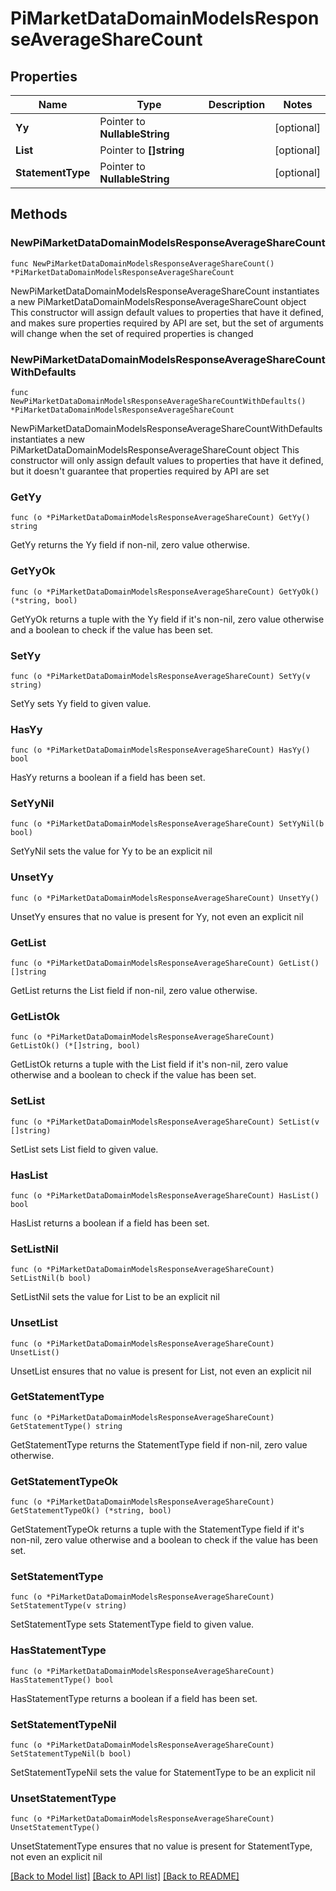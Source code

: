# PiMarketDataDomainModelsResponseAverageShareCount

## Properties

Name | Type | Description | Notes
------------ | ------------- | ------------- | -------------
**Yy** | Pointer to **NullableString** |  | [optional] 
**List** | Pointer to **[]string** |  | [optional] 
**StatementType** | Pointer to **NullableString** |  | [optional] 

## Methods

### NewPiMarketDataDomainModelsResponseAverageShareCount

`func NewPiMarketDataDomainModelsResponseAverageShareCount() *PiMarketDataDomainModelsResponseAverageShareCount`

NewPiMarketDataDomainModelsResponseAverageShareCount instantiates a new PiMarketDataDomainModelsResponseAverageShareCount object
This constructor will assign default values to properties that have it defined,
and makes sure properties required by API are set, but the set of arguments
will change when the set of required properties is changed

### NewPiMarketDataDomainModelsResponseAverageShareCountWithDefaults

`func NewPiMarketDataDomainModelsResponseAverageShareCountWithDefaults() *PiMarketDataDomainModelsResponseAverageShareCount`

NewPiMarketDataDomainModelsResponseAverageShareCountWithDefaults instantiates a new PiMarketDataDomainModelsResponseAverageShareCount object
This constructor will only assign default values to properties that have it defined,
but it doesn't guarantee that properties required by API are set

### GetYy

`func (o *PiMarketDataDomainModelsResponseAverageShareCount) GetYy() string`

GetYy returns the Yy field if non-nil, zero value otherwise.

### GetYyOk

`func (o *PiMarketDataDomainModelsResponseAverageShareCount) GetYyOk() (*string, bool)`

GetYyOk returns a tuple with the Yy field if it's non-nil, zero value otherwise
and a boolean to check if the value has been set.

### SetYy

`func (o *PiMarketDataDomainModelsResponseAverageShareCount) SetYy(v string)`

SetYy sets Yy field to given value.

### HasYy

`func (o *PiMarketDataDomainModelsResponseAverageShareCount) HasYy() bool`

HasYy returns a boolean if a field has been set.

### SetYyNil

`func (o *PiMarketDataDomainModelsResponseAverageShareCount) SetYyNil(b bool)`

 SetYyNil sets the value for Yy to be an explicit nil

### UnsetYy
`func (o *PiMarketDataDomainModelsResponseAverageShareCount) UnsetYy()`

UnsetYy ensures that no value is present for Yy, not even an explicit nil
### GetList

`func (o *PiMarketDataDomainModelsResponseAverageShareCount) GetList() []string`

GetList returns the List field if non-nil, zero value otherwise.

### GetListOk

`func (o *PiMarketDataDomainModelsResponseAverageShareCount) GetListOk() (*[]string, bool)`

GetListOk returns a tuple with the List field if it's non-nil, zero value otherwise
and a boolean to check if the value has been set.

### SetList

`func (o *PiMarketDataDomainModelsResponseAverageShareCount) SetList(v []string)`

SetList sets List field to given value.

### HasList

`func (o *PiMarketDataDomainModelsResponseAverageShareCount) HasList() bool`

HasList returns a boolean if a field has been set.

### SetListNil

`func (o *PiMarketDataDomainModelsResponseAverageShareCount) SetListNil(b bool)`

 SetListNil sets the value for List to be an explicit nil

### UnsetList
`func (o *PiMarketDataDomainModelsResponseAverageShareCount) UnsetList()`

UnsetList ensures that no value is present for List, not even an explicit nil
### GetStatementType

`func (o *PiMarketDataDomainModelsResponseAverageShareCount) GetStatementType() string`

GetStatementType returns the StatementType field if non-nil, zero value otherwise.

### GetStatementTypeOk

`func (o *PiMarketDataDomainModelsResponseAverageShareCount) GetStatementTypeOk() (*string, bool)`

GetStatementTypeOk returns a tuple with the StatementType field if it's non-nil, zero value otherwise
and a boolean to check if the value has been set.

### SetStatementType

`func (o *PiMarketDataDomainModelsResponseAverageShareCount) SetStatementType(v string)`

SetStatementType sets StatementType field to given value.

### HasStatementType

`func (o *PiMarketDataDomainModelsResponseAverageShareCount) HasStatementType() bool`

HasStatementType returns a boolean if a field has been set.

### SetStatementTypeNil

`func (o *PiMarketDataDomainModelsResponseAverageShareCount) SetStatementTypeNil(b bool)`

 SetStatementTypeNil sets the value for StatementType to be an explicit nil

### UnsetStatementType
`func (o *PiMarketDataDomainModelsResponseAverageShareCount) UnsetStatementType()`

UnsetStatementType ensures that no value is present for StatementType, not even an explicit nil

[[Back to Model list]](../README.md#documentation-for-models) [[Back to API list]](../README.md#documentation-for-api-endpoints) [[Back to README]](../README.md)


